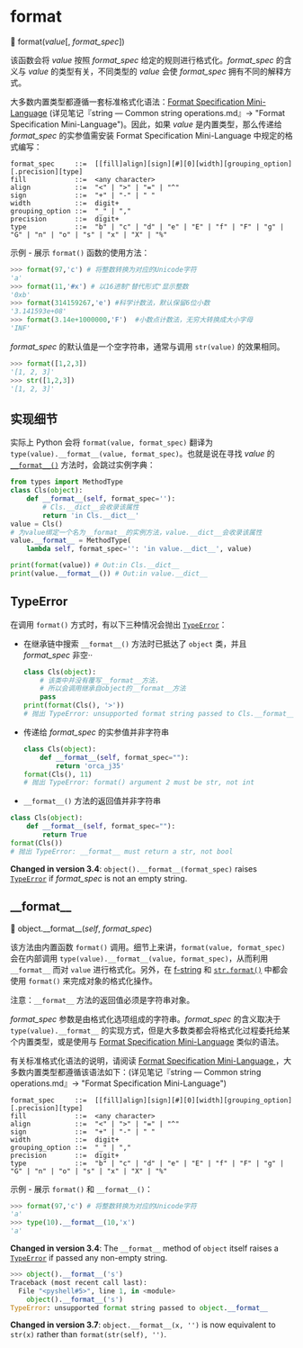 # format

🔨 format(*value*[, *format_spec*])

该函数会将 *value* 按照 *format_spec* 给定的规则进行格式化。*format_spec* 的含义与 *value* 的类型有关，不同类型的 *value* 会使 *format_spec* 拥有不同的解释方式。

大多数内置类型都遵循一套标准格式化语法：[Format Specification Mini-Language](https://docs.python.org/3.7/library/string.html#formatspec) (详见笔记『string — Common string operations.md』-> "Format Specification Mini-Language")。因此，如果 *value* 是内置类型，那么传递给 *format_spec* 的实参值需安装 Format Specification Mini-Language 中规定的格式编写：

```
format_spec     ::=  [[fill]align][sign][#][0][width][grouping_option][.precision][type]
fill            ::=  <any character>
align           ::=  "<" | ">" | "=" | "^"
sign            ::=  "+" | "-" | " "
width           ::=  digit+
grouping_option ::=  "_" | ","
precision       ::=  digit+
type            ::=  "b" | "c" | "d" | "e" | "E" | "f" | "F" | "g" | "G" | "n" | "o" | "s" | "x" | "X" | "%"
```

示例 - 展示 `format()` 函数的使用方法：

```python
>>> format(97,'c') # 将整数转换为对应的Unicode字符
'a'
>>> format(11,'#x') # 以16进制"替代形式"显示整数
'0xb'
>>> format(314159267,'e') #科学计数法，默认保留6位小数
'3.141593e+08'
>>> format(3.14e+1000000,'F')  #小数点计数法，无穷大转换成大小字母
'INF'
```

*format_spec* 的默认值是一个空字符串，通常与调用 `str(value)` 的效果相同。

```python
>>> format([1,2,3])
'[1, 2, 3]'
>>> str([1,2,3])
'[1, 2, 3]'
```

## 实现细节

实际上 Python 会将 `format(value, format_spec)` 翻译为 `type(value).__format__(value, format_spec)`。也就是说在寻找 *value* 的 [`__format__()`](https://docs.python.org/3.7/reference/datamodel.html#object.__format__) 方法时，会跳过实例字典：

```python
from types import MethodType
class Cls(object):
    def __format__(self, format_spec=''):
        # Cls.__dict__会收录该属性
        return 'in Cls.__dict__'
value = Cls()
# 为value绑定一个名为__format__的实例方法，value.__dict__会收录该属性
value.__format__ = MethodType(
    lambda self, format_spec='': 'in value.__dict__', value)

print(format(value)) # Out:in Cls.__dict__
print(value.__format__()) # Out:in value.__dict__
```

## TypeError

在调用 `format()` 方式时，有以下三种情况会抛出 [`TypeError`](https://docs.python.org/3.7/library/exceptions.html#TypeError)：

- 在继承链中搜索 `__format__()` 方法时已抵达了 `object` 类，并且 *format_spec* 非空··

  ```python
  class Cls(object):
      # 该类中并没有覆写__format__方法，
      # 所以会调用继承自object的__format__方法
      pass
  print(format(Cls(), '>'))
  # 抛出 TypeError: unsupported format string passed to Cls.__format__
  ```

- 传递给 *format_spec* 的实参值并非字符串

  ```python
  class Cls(object):
      def __format__(self, format_spec=""):
          return 'orca_j35'
  format(Cls(), 11)
  # 抛出 TypeError: format() argument 2 must be str, not int
  ```

-  `__format__()` 方法的返回值并非字符串

  ```python
  class Cls(object):
      def __format__(self, format_spec=""):
          return True
  format(Cls()) 
  # 抛出 TypeError: __format__ must return a str, not bool
  ```

**Changed in version 3.4**: `object().__format__(format_spec)` raises [`TypeError`](https://docs.python.org/3.7/library/exceptions.html#TypeError) if *format_spec* is not an empty string.

## \_\_format\_\_

🔨 object.\_\_format\_\_(*self*, *format_spec*)

该方法由内置函数 `format()` 调用。细节上来讲，`format(value, format_spec)` 会在内部调用 `type(value).__format__(value, format_spec)`，从而利用 `__format__` 而对 `value` 进行格式化。另外，在 [f-string](https://docs.python.org/3.7/reference/lexical_analysis.html#f-strings) 和 [`str.format()`](https://docs.python.org/3.7/library/stdtypes.html#str.format) 中都会使用 `format()` 来完成对象的格式化操作。

注意：`__format__` 方法的返回值必须是字符串对象。

*format_spec* 参数是由格式化选项组成的字符串。*format_spec* 的含义取决于 `type(value).__format__` 的实现方式，但是大多数类都会将格式化过程委托给某个内置类型，或是使用与 [Format Specification Mini-Language](https://docs.python.org/3.7/library/string.html#formatspec) 类似的语法。

有关标准格式化语法的说明，请阅读 [Format Specification Mini-Language ](https://docs.python.org/3.7/library/string.html#formatspec)，大多数内置类型都遵循该语法如下：(详见笔记『string — Common string operations.md』-> "Format Specification Mini-Language")

```
format_spec     ::=  [[fill]align][sign][#][0][width][grouping_option][.precision][type]
fill            ::=  <any character>
align           ::=  "<" | ">" | "=" | "^"
sign            ::=  "+" | "-" | " "
width           ::=  digit+
grouping_option ::=  "_" | ","
precision       ::=  digit+
type            ::=  "b" | "c" | "d" | "e" | "E" | "f" | "F" | "g" | "G" | "n" | "o" | "s" | "x" | "X" | "%"
```

示例 - 展示 `format()` 和 `__format__()`：

```python
>>> format(97,'c') # 将整数转换为对应的Unicode字符
'a'
>>> type(10).__format__(10,'x')
'a'
```

**Changed in version 3.4**: The `__format__` method of `object` itself raises a [`TypeError`](https://docs.python.org/3.7/library/exceptions.html#TypeError) if passed any non-empty string.

```python
>>> object().__format__('s')
Traceback (most recent call last):
  File "<pyshell#5>", line 1, in <module>
    object().__format__('s')
TypeError: unsupported format string passed to object.__format__
```

**Changed in version 3.7**: `object.__format__(x, '')` is now equivalent to `str(x)` rather than `format(str(self), '')`.

